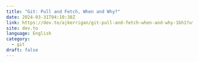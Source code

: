 ```yaml
---
title: "Git: Pull and Fetch, When and Why?"
date: 2024-03-31T04:10:38Z
link: https://dev.to/ajkerrigan/git-pull-and-fetch-when-and-why-1bh1?utm_medium=RSS&utm_source=news.12bit.vn
site: dev.to
language: English
category:
  - git
draft: false
---
```

